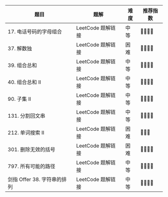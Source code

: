 

| 题目 | 题解 | 难度 | 推荐指数 |
| --- | --- | --- | --- |
| 17. 电话号码的字母组合 | LeetCode 题解链接 | 中等 | 🤩🤩🤩🤩 |
| 37. 解数独 | LeetCode 题解链接 | 困难 | 🤩🤩🤩🤩 |
| 39. 组合总和 | LeetCode 题解链接 | 中等 | 🤩🤩🤩🤩 |
| 40. 组合总和 II | LeetCode 题解链接 | 中等 | 🤩🤩🤩🤩 |
| 90. 子集 II | LeetCode 题解链接 | 中等 | 🤩🤩🤩🤩 |
| 131. 分割回文串 | LeetCode 题解链接 | 中等 | 🤩🤩🤩🤩 |
| 212. 单词搜索 II | LeetCode 题解链接 | 困难 | 🤩🤩🤩 |
| 301. 删除无效的括号 | LeetCode 题解链接 | 困难 | 🤩🤩🤩🤩 |
| 797. 所有可能的路径 | LeetCode 题解链接 | 中等 | 🤩🤩🤩🤩 |
| 剑指 Offer 38. 字符串的排列 | LeetCode 题解链接 | 中等 | 🤩🤩🤩🤩 |
